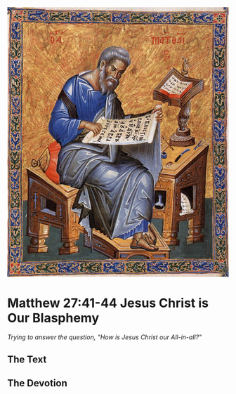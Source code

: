 <img class="intro-right" src="art-matthew.jpg">

# Matthew 27:41-44 Jesus Christ is Our Blasphemy

*Trying to answer the question, "How is Jesus Christ our All-in-all?"*

## The Text

## The Devotion